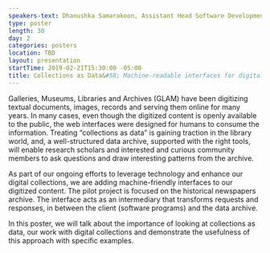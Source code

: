 ```yaml
---
speakers-text: Dhanushka Samarakoon, Assistant Head Software Development, J. Willard Marriott Library, University of Utah / Harish Maringanti, Associate Dean for IT & Digital Library Services, J. Willard Marriott Library, University of Utah
type: poster
length: 30
day: 2
categories: posters
location: TBD
layout: presentation
startTime: 2019-02-21T15:30:00 -05:00
title: Collections as Data&#58; Machine-readable interfaces for digital collections 
---
```

Galleries, Museums, Libraries and Archives (GLAM) have been digitizing textual documents, images, records and serving them online for many years. In many cases, even though the digitized content is openly available to the public, the web interfaces were designed for humans to consume the information. Treating “collections as data” is gaining traction in the library world, and, a well-structured data archive, supported with the right tools, will enable research scholars and interested and curious community members to ask questions and draw interesting patterns from the archive.

As part of our ongoing efforts to leverage technology and enhance our digital collections, we are adding machine-friendly interfaces to our digitized content. The pilot project is focused on the historical newspapers archive. The interface acts as an intermediary that transforms requests and responses, in between the client (software programs) and the data archive.

In this poster, we will talk about the importance of looking at collections as data, our work with digital collections and demonstrate the usefulness of this approach with specific examples.